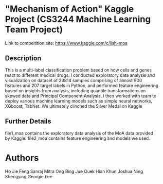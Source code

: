 # "Mechanism of Action" Kaggle Project (CS3244 Machine Learning Team Project)
Link to compeitition site: https://www.kaggle.com/c/lish-moa

## Description
This is a multi-label classification problem based on how cells and genes react to different medical drugs. I conducted exploratory data analysis and visualization on dataset of 23814 samples comprising of almost 900 features and 207 target labels in Python, and performed feature engineering based on insights from analysis, including quantile transformations on skewed data and Principal Component Analysis. I then worked with team to deploy various machine learning models such as simple neural networks, XGboost, TabNet. We ultimately clinched the Silver Medal on Kaggle

## Further Details
file1_moa contains the exploratory data analysis of the MoA data provided by Kaggle. file2_moa contains feature engineering and models we used.

# Authors
Ho Jie Feng
Sanraj Mitra
Ong Bing Jue
Quek Hian Khun Joshua
Ning Shengying
Georgie Lee

